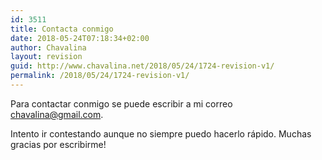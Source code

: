 ```yaml
---
id: 3511
title: Contacta conmigo
date: 2018-05-24T07:18:34+02:00
author: Chavalina
layout: revision
guid: http://www.chavalina.net/2018/05/24/1724-revision-v1/
permalink: /2018/05/24/1724-revision-v1/
---
```

Para contactar conmigo se puede escribir a mi correo chavalina@gmail.com.

Intento ir contestando aunque no siempre puedo hacerlo rápido. Muchas gracias por escribirme!